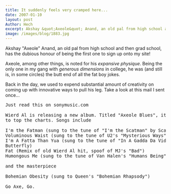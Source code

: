 ```yaml
---
title: It suddenly feels very cramped here...
date: 2007-01-10
layout: post
Author: Hech
excerpt: Akshay &quot;Axeole&quot; Anand, an old pal from high school and then grad school, has the dubious honour of being the first one to sign up onto my site!
image: /images/blog/1883.jpg
---
```


Akshay &quot;Axeole&quot; Anand, an old pal from high school and then grad school, has the dubious honour of being the first one to sign up onto my site!


Axeole, among other things, is noted for his _expansive physique_. Being the only one in my gang with _generous dimensions_ in college, he was (and still is, in some circles) the butt  end of all the fat boy jokes.


Back in the day, we used to expend substantial amount of creativity on coming up with innovative ways to pull his leg. Take a look at this mail I sent once...


<pre>Just read this on sonymusic.com<br /><br />Wierd Al is releasing a new album. Titled &quot;Axeole Blues&quot;, it is all set<br />to top the charts. Songs include<br /><br />I'm the Fatman (sung to the tune of &quot;I'm the Scatman&quot; by Scatman John)<br />Voluminous Waist (sung to the tune of U2's &quot;Mysterious Ways&quot;)<br />I'm A Fatta Than Yua (sung to the tune of &quot;In A Gadda Da Vida&quot; by Iron<br />Butterfly)<br />Fat (Remix of old Wierd Al hit, spoof of MJ's &quot;Bad&quot;)<br />Humongous Me (sung to the tune of Van Halen's &quot;Humans Being&quot;)<br /><br />and the masterpiece<br /><br />Bohemian Obesity (sung to Queen's &quot;Bohemian Rhapsody&quot;)<br /><br />Go Axe, Go.<br /></pre>


